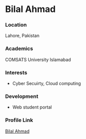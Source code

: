 # Bilal Ahmad

### Location

Lahore, Pakistan 

### Academics

COMSATS University Islamabad

### Interests

- Cyber Secuirty, Cloud computing

### Development

- Web student portal


### Profile Link

[Bilal Ahmad](https://github.com/half_programmer)
